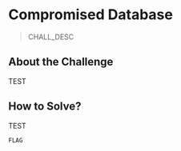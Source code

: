 # Compromised Database
> CHALL_DESC

## About the Challenge
TEST

## How to Solve?
TEST

```
FLAG
```